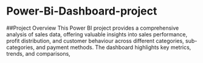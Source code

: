 # Power-Bi-Dashboard-project
##Project Overview This Power BI project provides a comprehensive analysis of sales data, offering valuable insights into sales performance, profit distribution, and customer behaviour across different categories, sub- categories, and payment methods. The dashboard highlights key metrics, trends, and comparisons, 
